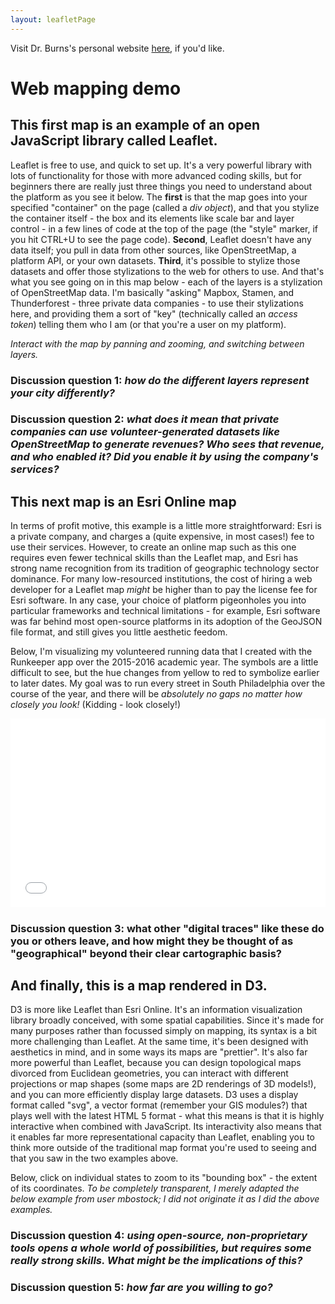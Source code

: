 ```yaml
---
layout: leafletPage
---
```


Visit Dr. Burns's personal website [here](http://burnsr77.github.io/), if you'd like.

# Web mapping demo


## This first map is an example of an open JavaScript library called Leaflet. 

Leaflet is free to use, and quick to set up. It's a very powerful library with lots of functionality for those with more advanced coding skills, but for beginners there are really just three things you need to understand about the platform as you see it below. The **first** is that the map goes into your specified "container" on the page (called a *div object*), and that you stylize the container itself - the box and its elements like scale bar and layer control - in a few lines of code at the top of the page (the "style" marker, if you hit CTRL+U to see the page code). **Second**, Leaflet doesn't have any data itself; you pull in data from other sources, like OpenStreetMap, a platform API, or your own datasets. **Third**, it's possible to stylize those datasets and offer those stylizations to the web for others to use. And that's what you see going on in this map below - each of the layers is a stylization of OpenStreetMap data. I'm basically "asking" Mapbox, Stamen, and Thunderforest - three private data companies - to use their stylizations here, and providing them a sort of "key" (technically called an *access token*) telling them who I am (or that you're a user on my platform). 

*Interact with the map by panning and zooming, and switching between layers.*

<div id="mapid"></div>
<script>
	//Mapbox base layer
	var mapbox_base = L.tileLayer('https://api.mapbox.com/styles/v1/{id}/tiles/{z}/{x}/{y}?access_token={accessToken}', {
		attribution: 'Map data &copy; <a href="https://www.openstreetmap.org/">OpenStreetMap</a> contributors, <a href="https://creativecommons.org/licenses/by-sa/2.0/">CC-BY-SA</a>, Imagery © <a href="https://www.mapbox.com/">Mapbox</a>',
		id: 'mapbox/streets-v11',
		accessToken: 'pk.eyJ1IjoiYnVybnNyNzciLCJhIjoiY2lqYWgyZzJ3MDA5enU5bHhndDl0OGk3ZiJ9.E60cOEL952IkbYp44iPDaw'
	});	
	
	//OpenStreetMap base layer
	var osm_base = L.tileLayer('http://{s}.tile.osm.org/{z}/{x}/{y}.png', {
		attribution: '&copy; <a href="http://osm.org/copyright">OpenStreetMap</a> contributors'
	});


	//Stamen base layer
	var STL = L.tileLayer('https://stamen-tiles-{s}.a.ssl.fastly.net/toner-lite/{z}/{x}/{y}{r}.{ext}', {
		attribution: 'Map tiles by <a href="http://stamen.com">Stamen Design</a>, <a href="http://creativecommons.org/licenses/by/3.0">CC BY 3.0</a> &mdash; Map data &copy; <a href="https://www.openstreetmap.org/copyright">OpenStreetMap</a> contributors',
		ext: 'png'
	});
	
	//Thunderforest base layer
	var TSM = L.tileLayer('https://{s}.tile.thunderforest.com/spinal-map/{z}/{x}/{y}.png?apikey={apikey}', {
		attribution: '&copy; <a href="http://www.thunderforest.com/">Thunderforest</a>, &copy; <a href="https://www.openstreetmap.org/copyright">OpenStreetMap</a> contributors',
		apikey: '66f365dd1ecd4241aac7d62f2cd216e0',
		maxZoom: 22
	});

	var mymap = L.map('mapid', {
		center: [54.7767, -1.5749], 
		zoom: 14,
		layers: [mapbox_base, osm_base]
	});


	var baseMaps = {
		"mapbox": mapbox_base,
		"osm": osm_base,
		"stamen toner lite": STL,
		"spinal map": TSM
	};

			
	L.control.layers(baseMaps).addTo(mymap);

</script>


### Discussion question 1: *how do the different layers represent your city differently?*

### Discussion question 2: *what does it mean that private companies can use volunteer-generated datasets like OpenStreetMap to generate revenues? Who sees that revenue, and who enabled it? Did you enable it by using the company's services?*


## This next map is an Esri Online map

In terms of profit motive, this example is a little more straightforward: Esri is a private company, and charges a (quite expensive, in most cases!) fee to use their services. However, to create an online map such as this one requires even fewer technical skills than the Leaflet map, and Esri has strong name recognition from its tradition of geographic technology sector dominance. For many low-resourced institutions, the cost of hiring a web developer for a Leaflet map *might* be higher than to pay the license fee for Esri software. In any case, your choice of platform pigeonholes you into particular frameworks and technical limitations - for example, Esri software was far behind most open-source platforms in its adoption of the GeoJSON file format, and still gives you little aesthetic feedom. 

Below, I'm visualizing my volunteered running data that I created with the Runkeeper app over the 2015-2016 academic year. The symbols are a little difficult to see, but the hue changes from yellow to red to symbolize earlier to later dates. My goal was to run every street in South Philadelphia over the course of the year, and there will be *absolutely no gaps no matter how closely you look!* (Kidding - look closely!)

<style>.embed-container {position: relative; padding-bottom: 60%; height: 0; max-width: 100%;} .embed-container iframe, .embed-container object, .embed-container iframe{position: absolute; top: 0; left: 0; width: 100%; height: 100%;} small{position: absolute; z-index: 40; bottom: 0; margin-bottom: -15px;}</style><div class="embed-container"><iframe width="1000" height="600" frameborder="0" scrolling="no" marginheight="0" marginwidth="0" title="Philadelphia running" src="//www.arcgis.com/apps/Embed/index.html?webmap=7e06039a1148436b9bb29b9ed1d75a5c&extent=-75.2222,39.9003,-75.1211,39.9433&zoom=true&previewImage=false&scale=true&legend=true&disable_scroll=true&theme=light"></iframe></div>	

### Discussion question 3: **what other "digital traces" like these do you or others leave, and how might they be thought of as "geographical" beyond their clear cartographic basis?**


## And finally, this is a map rendered in D3.

D3 is more like Leaflet than Esri Online. It's an information visualization library broadly conceived, with some spatial capabilities. Since it's made for many purposes rather than focussed simply on mapping, its syntax is a bit more challenging than Leaflet. At the same time, it's been designed with aesthetics in mind, and in some ways its maps are "prettier". It's also far more powerful than Leaflet, because you can design topological maps divorced from Euclidean geometries, you can interact with different projections or map shapes (some maps are 2D renderings of 3D models!), and you can more efficiently display large datasets. D3 uses a display format called "svg", a vector format (remember your GIS modules?) that plays well with the latest HTML 5 format - what this means is that it is highly interactive when combined with JavaScript. Its interactivity also means that it enables far more representational capacity than Leaflet, enabling you to think more outside of the traditional map format you're used to seeing and that you saw in the two examples above.

Below, click on individual states to zoom to its "bounding box" - the extent of its coordinates. *To be completely transparent, I merely adapted the below example from user mbostock; I did not originate it as I did the above examples.*

<div id="d3div"></div>
<script>

var width = 960,
    height = 500,
    active = d3.select(null);

var projection = d3.geo.albersUsa()
    .scale(1000)
    .translate([width / 2, height / 2]);

var path = d3.geo.path()
    .projection(projection);

var svg = d3.select("#d3div").append("svg")
    .attr("width", width)
    .attr("height", height);

svg.append("rect")
    .attr("class", "background")
    .attr("width", width)
    .attr("height", height)
    .on("click", reset);

var g = svg.append("g")
    .style("stroke-width", "1.5px");

d3.json("./assets/us.json", function(error, us) {
  if (error) throw error;

  g.selectAll("path")
      .data(topojson.feature(us, us.objects.states).features)
    .enter().append("path")
      .attr("d", path)
      .attr("class", "feature")
      .on("click", clicked);

  g.append("path")
      .datum(topojson.mesh(us, us.objects.states, function(a, b) { return a !== b; }))
      .attr("class", "mesh")
      .attr("d", path);
});

function clicked(d) {
  if (active.node() === this) return reset();
  active.classed("active", false);
  active = d3.select(this).classed("active", true);

  var bounds = path.bounds(d),
      dx = bounds[1][0] - bounds[0][0],
      dy = bounds[1][1] - bounds[0][1],
      x = (bounds[0][0] + bounds[1][0]) / 2,
      y = (bounds[0][1] + bounds[1][1]) / 2,
      scale = .9 / Math.max(dx / width, dy / height),
      translate = [width / 2 - scale * x, height / 2 - scale * y];

  g.transition()
      .duration(750)
      .style("stroke-width", 1.5 / scale + "px")
      .attr("transform", "translate(" + translate + ")scale(" + scale + ")");
}

function reset() {
  active.classed("active", false);
  active = d3.select(null);

  g.transition()
      .duration(750)
      .style("stroke-width", "1.5px")
      .attr("transform", "");
}

</script>

### Discussion question 4: *using open-source, non-proprietary tools opens a whole world of possibilities, but requires some really strong skills. What might be the implications of this?*

### Discussion question 5: *how far are **you** willing to go?*